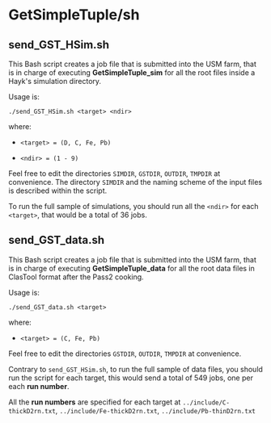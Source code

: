 # GetSimpleTuple/sh

## send_GST_HSim.sh

This Bash script creates a job file that is submitted into the USM farm, that is in charge of executing **GetSimpleTuple_sim**
for all the root files inside a Hayk's simulation directory.

Usage is:

```
./send_GST_HSim.sh <target> <ndir>
```

where:

* `<target> = (D, C, Fe, Pb)`

* `<ndir> = (1 - 9)`

Feel free to edit the directories `SIMDIR`, `GSTDIR`, `OUTDIR`, `TMPDIR` at convenience.
The directory `SIMDIR` and the naming scheme of the input files is described within the script.

To run the full sample of simulations, you should run all the `<ndir>` for each `<target>`, that would be a total of 36 jobs.

## send_GST_data.sh

This Bash script creates a job file that is submitted into the USM farm, that is in charge of executing **GetSimpleTuple_data**
for all the root data files in ClasTool format after the Pass2 cooking.

Usage is:

```
./send_GST_data.sh <target>
```

where:

* `<target> = (C, Fe, Pb)`

Feel free to edit the directories `GSTDIR`, `OUTDIR`, `TMPDIR` at convenience.

Contrary to `send_GST_HSim.sh`, to run the full sample of data files, you should run the script for each target, this would send a total
of 549 jobs, one per each **run number**.

All the **run numbers** are specified for each target at `../include/C-thickD2rn.txt`, `../include/Fe-thickD2rn.txt`, `../include/Pb-thinD2rn.txt`
